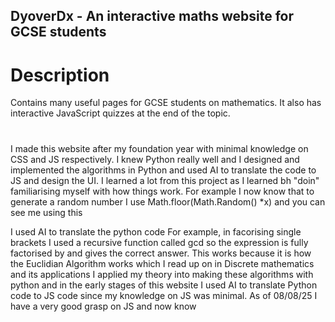 ## DyoverDx - An interactive maths website for GCSE students

# Description

Contains many useful pages for GCSE students on mathematics. It also has interactive JavaScript quizzes at the end of the topic. 



# <style color ="red">Disclaimer</style>
I made this website after my foundation year with minimal knowledge on CSS and JS respectively. I knew Python really well and I designed and implemented the algorithms in Python and used AI to translate the code to JS and design the UI. I learned
a lot from this project as I learned bh "doin" familiarising myself with how things work. For example I now know that to generate a random number I use Math.floor(Math.Random() *x) and you can see me using this 


I used AI to translate the python code 
For example, in <link href="https://github.com/KallamSamad/DyoverDx/blob/main/Assets/js/quiz4.1.js">facorising single brackets</link> I used a recursive function 
called gcd so the expression is fully factorised by and gives the correct answer. This works because it is how the Euclidian Algorithm works which I read up on in <link href="https://mrce.in/ebooks/Maths-Discrete%20Mathematics%20&%20its%20Applications%208th%20Ed.pdf">Discrete mathematics and its applications</link>
I applied my theory into making these algorithms with python and in the early stages of this website I used AI to translate Python code to JS code since my knowledge on JS was minimal. As of 08/08/25 I have a very good grasp on JS and now know
